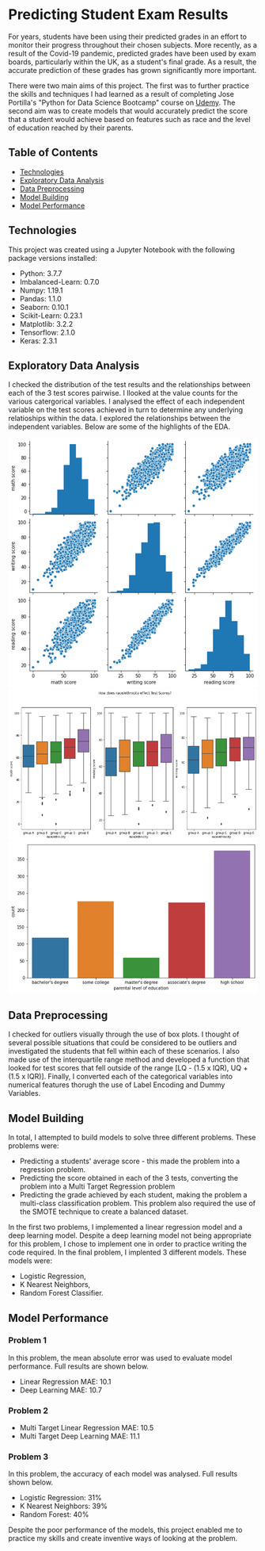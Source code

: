 # Predicting Student Exam Results

For years, students have been using their predicted grades in an effort to monitor their progress throughout their chosen subjects. More recently, as a result of the Covid-19 pandemic, predicted grades have been used by exam boards, particularly within the UK, as a student's final grade. As a result, the accurate prediction of these grades has grown significantly more important.

There were two main aims of this project. The first was to further practice the skills and techniques I had learned as a result of completing Jose Portilla's "Python for Data Science Bootcamp" course on [Udemy](https://www.udemy.com/course/python-for-data-science-and-machine-learning-bootcamp/learn/lecture/17739846?start=0). The second aim was to create models that would accurately predict the score that a student would achieve based on features such as race and the level of education reached by their parents.

## Table of Contents

* [Technologies](#technologies)
* [Exploratory Data Analysis](#exploratory_data_analysis)
* [Data Preprocessing](#data_preprocessing)
* [Model Building](#model_building)
* [Model Performance](#model_performance)

## Technologies

This project was created using a Jupyter Notebook with the following package versions installed:

* Python: 3.7.7
* Imbalanced-Learn: 0.7.0
* Numpy: 1.19.1
* Pandas: 1.1.0
* Seaborn: 0.10.1
* Scikit-Learn: 0.23.1
* Matplotlib: 3.2.2
* Tensorflow: 2.1.0
* Keras: 2.3.1

## Exploratory Data Analysis

I checked the distribution of the test results and the relationships between each of the 3 test scores pairwise. I llooked at the value counts for the various catergorical variables. I analysed the effect of each independent variable on the test scores achieved in turn to determine any underlying relatioships within the data. I explored the relationships between the independent variables. Below are some of the highlights of the EDA.

![alt text](https://github.com/sykes14596/Student_Exam_Results/blob/master/Images/test_scores_pairplot.png "Test Scores Pairplot")
![alt text](https://github.com/sykes14596/Student_Exam_Results/blob/master/Images/race_v_scores_boxplot.png "Race v Scores Boxplot")
![alt text](https://github.com/sykes14596/Student_Exam_Results/blob/master/Images/parent_education_countplot.png "Parental Education Countplot")

## Data Preprocessing

I checked for outliers visually through the use of box plots. I thought of several possible situations that could be considered to be outliers and investigated the students that fell within each of these scenarios. I also made use of the interquartile range method and developed a function that looked for test scores that fell outside of the range [LQ - (1.5 x IQR), UQ + (1.5 x IQR)]. Finally, I converted each of the categorical variables into numerical features thorugh the use of Label Encoding and Dummy Variables.

## Model Building

In total, I attempted to build models to solve three different problems. These problems were:

* Predicting a students' average score - this made the problem into a regression problem.
* Predicting the score obtained in each of the 3 tests, converting the problem into a Multi Target Regression problem
* Predicting the grade achieved by each student, making the problem a multi-class classification problem. This problem also required the use of the SMOTE technique to create a balanced dataset.

In the first two problems, I implemented a linear regression model and a deep learning model. Despite a deep learning model not being appropriate for this problem, I chose to implement one in order to practice writing the code required. In the final problem, I implented 3 different models. These models were:

* Logistic Regression,
* K Nearest Neighbors,
* Random Forest Classifier.

## Model Performance

### Problem 1

In this problem, the mean absolute error was used to evaluate model performance. Full results are shown below.

* Linear Regression MAE: 10.1
* Deep Learning MAE: 10.7

### Problem 2

* Multi Target Linear Regression MAE: 10.5
* Multi Target Deep Learning MAE: 11.1

### Problem 3

In this problem, the accuracy of each model was analysed. Full results shown below.

* Logistic Regression: 31%
* K Nearest Neighbors: 39%
* Random Forest: 40%

Despite the poor performance of the models, this project enabled me to practice my skills and create inventive ways of looking at the problem. 